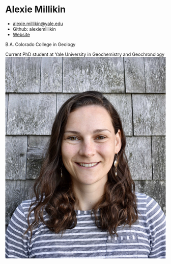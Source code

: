 # Alexie Millikin

* alexie.millikin@yale.edu
* Github: alexiemillikin
* [Website](https://people.earth.yale.edu/profile/alexie-millikin/about)

B.A. Colorado College in Geology

Current PhD student at Yale University in Geochemistry and Geochronology
![Millikin_headshot](img/Millikin_headshot.jpeg)
